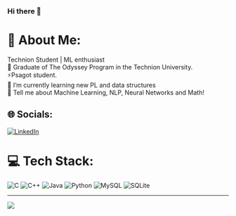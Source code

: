 ### Hi there 👋

<!--
**AdarPeleg/AdarPeleg** is a ✨ _special_ ✨ repository because its `README.md` (this file) appears on your GitHub profile.

Here are some ideas to get you started:

- 🔭 I’m currently working on ...
- 🌱 I’m currently learning ...
- 👯 I’m looking to collaborate on ...
- 🤔 I’m looking for help with ...
- 💬 Ask me about ...
- 📫 How to reach me: ...
- 😄 Pronouns: ...
- ⚡ Fun fact: ...
stats for later use:
# 📊 GitHub Stats:
![](https://github-readme-stats.vercel.app/api?username=AdarPeleg&theme=dark&hide_border=false&include_all_commits=false&count_private=false)<br/>
![](https://github-readme-streak-stats.herokuapp.com/?user=AdarPeleg&theme=dark&hide_border=false)<br/>
![](https://github-readme-stats.vercel.app/api/top-langs/?username=AdarPeleg&theme=dark&hide_border=false&include_all_commits=false&count_private=false&layout=compact)



-->
# 💫 About Me:
Technion Student | ML enthusiast<br>🔭 Graduate of The Odyssey Program in the Technion University.<br>⚡Psagot student.<br>🌱 I’m currently learning new PL and data structures <br>💬 Tell me about Machine Learning, NLP, Neural Networks and Math!<br>


## 🌐 Socials:
[![LinkedIn](https://img.shields.io/badge/LinkedIn-%230077B5.svg?logo=linkedin&logoColor=white)](https://linkedin.com/in/adarpeleg) 

# 💻 Tech Stack:
![C](https://img.shields.io/badge/c-%2300599C.svg?style=for-the-badge&logo=c&logoColor=white) ![C++](https://img.shields.io/badge/c++-%2300599C.svg?style=for-the-badge&logo=c%2B%2B&logoColor=white) ![Java](https://img.shields.io/badge/java-%23ED8B00.svg?style=for-the-badge&logo=java&logoColor=white) ![Python](https://img.shields.io/badge/python-3670A0?style=for-the-badge&logo=python&logoColor=ffdd54) ![MySQL](https://img.shields.io/badge/mysql-%2300f.svg?style=for-the-badge&logo=mysql&logoColor=white) ![SQLite](https://img.shields.io/badge/sqlite-%2307405e.svg?style=for-the-badge&logo=sqlite&logoColor=white)

---
[![](https://visitcount.itsvg.in/api?id=AdarPeleg&icon=0&color=0)](https://visitcount.itsvg.in)

<!-- Created with GPRM -->
